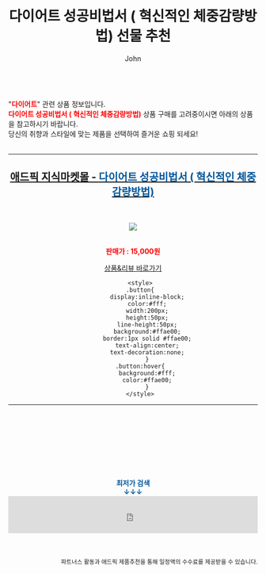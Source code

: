 ﻿---
layout: post
title:  "다이어트 성공비법서 ( 혁신적인 체중감량방법) 선물 추천"
author: John
categories: [ 다이어트 ]
tags: [ 다이어트 식단, 다이어트, 다이어트 자극 사진, 다이어트 약, 다이어트 도시락, 다이어트 음식, 다이어트 간식, 다이어트 전후, 다이어트 보조제, 다이어트 더쿠 ]
image: https://s3.ap-northeast-2.amazonaws.com/oddm.img/2022/fa2a6b65931656648766.png 
description: "다이어트 성공비법서 ( 혁신적인 체중감량방법) 선물 추천 관련 상품으로 가장 고객 선호도가 높은 제품입니다."
toc: true
toc_sticky: true
---

<br>
"<b><font color='#ff0000'>다이어트</font></b>" 관련 상품 정보입니다.
<br>
<b><font color='#ff0000'>다이어트 성공비법서 ( 혁신적인 체중감량방법)</font></b> 상품 구매를 고려중이시면 아래의 상품을 참고하시기 바랍니다.
<br>
당신의 취향과 스타일에 맞는 제품을 선택하여 즐거운 쇼핑 되세요!
<br><br>
<hr>
<p>
    
<center><h2><a href="https://nico.kr/XDNCJr" target="_blank"><b>애드픽 지식마켓몰 - <font color='#01579B'>다이어트 성공비법서 ( 혁신적인 체중감량방법)</font></b></a></h2><br>

<a href="https://nico.kr/XDNCJr" target="_blank"><img src="https://s3.ap-northeast-2.amazonaws.com/oddm.img/2022/fa2a6b65931656648766.png"></a><br><br>

<b><font color='#ff0000'>판매가 : 15,000원 </font></b><br>

<a href="https://nico.kr/XDNCJr" target="_blank" class="button">상품&리뷰 바로가기</a><p>

        <style>
        .button{
            display:inline-block;
            color:#fff;
            width:200px;
            height:50px;
            line-height:50px;
            background:#ffae00;
            border:1px solid #ffae00;
            text-align:center;
            text-decoration:none;
            }
        .button:hover{
            background:#fff;
            color:#ffae00;
            }
        </style>

<hr>

<br><br><br><br><br><br><br>
<center><b><font color='#01579B' size='medium'>최저가 검색<br>
↓↓↓</font></b></center>
<center><iframe src="https://coupa.ng/b1Tbjx" width="100%" height="75" frameborder="0" scrolling="no" referrerpolicy="unsafe-url"></iframe></center>
<br><br>
<p>
<small>
    <div align="right">파트너스 활동과 애드픽 제품추천을 통해 일정액의 수수료를 제공받을 수 있습니다.</div>
</small>
</p>
